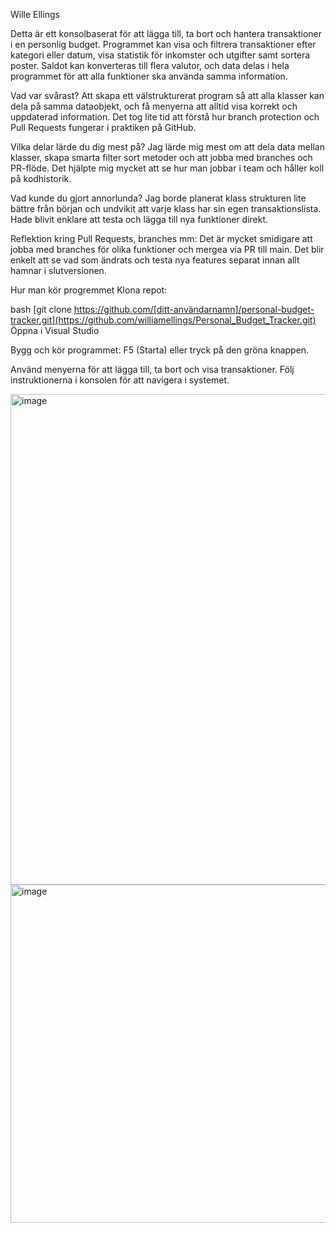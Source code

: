 Wille Ellings

Detta är ett konsolbaserat för att lägga till, ta bort och hantera transaktioner i en personlig budget. Programmet kan visa och filtrera transaktioner efter kategori eller datum, visa statistik för inkomster och utgifter samt sortera poster. Saldot kan konverteras till flera valutor, och data delas i hela programmet för att alla funktioner ska använda samma information.

Vad var svårast?
Att skapa ett välstrukturerat program så att alla klasser kan dela på samma dataobjekt, och få menyerna att alltid visa korrekt och uppdaterad information. Det tog lite tid att förstå hur branch protection och Pull Requests fungerar i praktiken på GitHub.

Vilka delar lärde du dig mest på?
Jag lärde mig mest om att dela data mellan klasser, skapa smarta filter sort metoder och att jobba med branches och PR-flöde. Det hjälpte mig mycket att se hur man jobbar i team och håller koll på kodhistorik.

Vad kunde du gjort annorlunda?
Jag borde planerat klass strukturen lite bättre från början och undvikit att varje klass har sin egen transaktionslista. Hade blivit enklare att testa och lägga till nya funktioner direkt.

Reflektion kring Pull Requests, branches mm:
Det är mycket smidigare att jobba med branches för olika funktioner  och mergea via PR till main. Det blir enkelt att se vad som ändrats och testa nya features separat innan allt hamnar i slutversionen.

Hur man kör progremmet 
Klona repot:

bash
[git clone https://github.com/[ditt-användarnamn]/personal-budget-tracker.git](https://github.com/williamellings/Personal_Budget_Tracker.git)
Öppna i Visual Studio 

Bygg och kör programmet:
F5 (Starta) eller tryck på den gröna knappen.

Använd menyerna för att lägga till, ta bort och visa transaktioner.
Följ instruktionerna i konsolen för att navigera i systemet.

<img width="696" height="785" alt="image" src="https://github.com/user-attachments/assets/bc8f9bc2-a3ab-4a09-8e07-becde7bcca85" />
<img width="1040" height="541" alt="image" src="https://github.com/user-attachments/assets/cd14211a-3970-4b9c-84fa-3d332da4bce4" />
